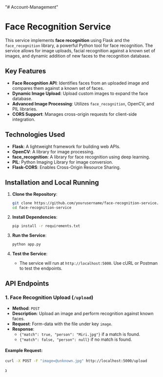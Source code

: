 "# Account-Management" 
# Face Recognition Service

This service implements **face recognition** using Flask and the `face_recognition` library, a powerful Python tool for face recognition. The service allows for image uploads, facial recognition against a known set of images, and dynamic addition of new faces to the recognition database.

## Key Features

- **Face Recognition API**: Identifies faces from an uploaded image and compares them against a known set of faces.
- **Dynamic Image Upload**: Upload custom images to expand the face database.
- **Advanced Image Processing**: Utilizes `face_recognition`, OpenCV, and PIL libraries.
- **CORS Support**: Manages cross-origin requests for client-side integration.

## Technologies Used

- **Flask**: A lightweight framework for building web APIs.
- **OpenCV**: A library for image processing.
- **face_recognition**: A library for face recognition using deep learning.
- **PIL**: Python Imaging Library for image conversion.
- **Flask-CORS**: Enables Cross-Origin Resource Sharing.

## Installation and Local Running

1. **Clone the Repository**:
    ```bash
    git clone https://github.com/yourusername/face-recognition-service.git
    cd face-recognition-service
    ```

2. **Install Dependencies**:
    ```bash
    pip install -r requirements.txt
    ```

3. **Run the Service**:
    ```bash
    python app.py
    ```

4. **Test the Service**:
    - The service will run at `http://localhost:5000`. Use cURL or Postman to test the endpoints.

## API Endpoints

### 1. Face Recognition Upload (`/upload`)

- **Method**: `POST`
- **Description**: Upload an image and perform recognition against known faces.
- **Request**: Form-data with the file under key `image`.
- **Response**:
    - `{"match": true, "person": "Miri.jpg"}` if a match is found.
    - `{"match": false, "person": null}` if no match is found.

#### Example Request:
```bash
curl -X POST -F "image=@unknown.jpg" http://localhost:5000/upload
```

נ
